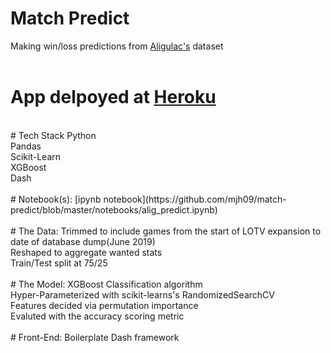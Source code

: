 # Match Predict
Making win/loss predictions from [Aligulac's](http://aligulac.com/) dataset<br/>
<br/>
# App delpoyed at [Heroku](https://sc2predict.herokuapp.com/) 
<br/>
# Tech Stack 
Python <br/>
Pandas<br/>
Scikit-Learn<br/>
XGBoost<br/>
Dash<br/>
<br/>
# Notebook(s):
[ipynb notebook](https://github.com/mjh09/match-predict/blob/master/notebooks/alig_predict.ipynb)<br/>
<br/>
# The Data:
Trimmed to include games from the start of LOTV expansion to date of database dump(June 2019)<br/>
Reshaped to aggregate wanted stats<br/>
Train/Test split at 75/25<br/>
<br/>
# The Model:
XGBoost Classification algorithm<br/>
Hyper-Parameterized with scikit-learns's RandomizedSearchCV<br/>
Features decided via permutation importance<br/>
Evaluted with the accuracy scoring metric<br/>
<br/>
# Front-End:
Boilerplate Dash framework<br/>
